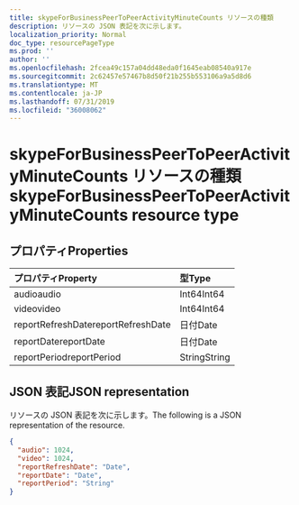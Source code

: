 ```yaml
---
title: skypeForBusinessPeerToPeerActivityMinuteCounts リソースの種類
description: リソースの JSON 表記を次に示します。
localization_priority: Normal
doc_type: resourcePageType
ms.prod: ''
author: ''
ms.openlocfilehash: 2fcea49c157a04dd48eda0f1645eab08540a917e
ms.sourcegitcommit: 2c62457e57467b8d50f21b255b553106a9a5d8d6
ms.translationtype: MT
ms.contentlocale: ja-JP
ms.lasthandoff: 07/31/2019
ms.locfileid: "36008062"
---
```

# <a name="skypeforbusinesspeertopeeractivityminutecounts-resource-type"></a><span data-ttu-id="0f19e-103">skypeForBusinessPeerToPeerActivityMinuteCounts リソースの種類</span><span class="sxs-lookup"><span data-stu-id="0f19e-103">skypeForBusinessPeerToPeerActivityMinuteCounts resource type</span></span>

## <a name="properties"></a><span data-ttu-id="0f19e-104">プロパティ</span><span class="sxs-lookup"><span data-stu-id="0f19e-104">Properties</span></span>

| <span data-ttu-id="0f19e-105">プロパティ</span><span class="sxs-lookup"><span data-stu-id="0f19e-105">Property</span></span>          | <span data-ttu-id="0f19e-106">型</span><span class="sxs-lookup"><span data-stu-id="0f19e-106">Type</span></span>   |
| :---------------- | :----- |
| <span data-ttu-id="0f19e-107">audio</span><span class="sxs-lookup"><span data-stu-id="0f19e-107">audio</span></span>             | <span data-ttu-id="0f19e-108">Int64</span><span class="sxs-lookup"><span data-stu-id="0f19e-108">Int64</span></span>  |
| <span data-ttu-id="0f19e-109">video</span><span class="sxs-lookup"><span data-stu-id="0f19e-109">video</span></span>             | <span data-ttu-id="0f19e-110">Int64</span><span class="sxs-lookup"><span data-stu-id="0f19e-110">Int64</span></span>  |
| <span data-ttu-id="0f19e-111">reportRefreshDate</span><span class="sxs-lookup"><span data-stu-id="0f19e-111">reportRefreshDate</span></span> | <span data-ttu-id="0f19e-112">日付</span><span class="sxs-lookup"><span data-stu-id="0f19e-112">Date</span></span>   |
| <span data-ttu-id="0f19e-113">reportDate</span><span class="sxs-lookup"><span data-stu-id="0f19e-113">reportDate</span></span>        | <span data-ttu-id="0f19e-114">日付</span><span class="sxs-lookup"><span data-stu-id="0f19e-114">Date</span></span>   |
| <span data-ttu-id="0f19e-115">reportPeriod</span><span class="sxs-lookup"><span data-stu-id="0f19e-115">reportPeriod</span></span>      | <span data-ttu-id="0f19e-116">String</span><span class="sxs-lookup"><span data-stu-id="0f19e-116">String</span></span> |

## <a name="json-representation"></a><span data-ttu-id="0f19e-117">JSON 表記</span><span class="sxs-lookup"><span data-stu-id="0f19e-117">JSON representation</span></span>

<span data-ttu-id="0f19e-118">リソースの JSON 表記を次に示します。</span><span class="sxs-lookup"><span data-stu-id="0f19e-118">The following is a JSON representation of the resource.</span></span>

<!-- {
  "blockType": "resource",
  "@odata.type": "microsoft.graph.skypeForBusinessPeerToPeerActivityMinuteCounts"
} -->

```json
{
  "audio": 1024, 
  "video": 1024, 
  "reportRefreshDate": "Date", 
  "reportDate": "Date", 
  "reportPeriod": "String"
}
```

